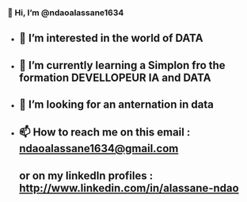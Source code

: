 ### 👋 Hi, I’m @ndaoalassane1634
- ## 👀 I’m interested in the world of DATA
- ## 🌱 I’m currently learning a Simplon fro the formation DEVELLOPEUR IA and DATA
- ## 💞️ I’m looking for an anternation in data
- ## 📫 How to reach me on this email : ndaoalassane1634@gmail.com
   ##     or on my linkedIn profiles : http://www.linkedin.com/in/alassane-ndao

  
<!---
ndaoalassane1634/ndaoalassane1634 is a ✨ special ✨ repository because its `README.md` (this file) appears on your GitHub profile.
You can click the Preview link to take a look at your changes.
--->
